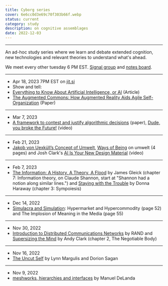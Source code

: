 ```yaml
---
title: Cyborg series
cover: 6e6cc0d3e69c70f303b66f.webp
status: current
category: study
description: on cognitive assemblages
date: 2022-12-03
---
```


---

An ad-hoc study series where we learn and debate extended cognition, new technologies and relevant theories to understand what's ahead.

We meet every other tuesday 6 PM EST. [Signal group](https://signal.group/#CjQKIIdZM626CnOYE3Xzk-W1G6CgVXnbrYdrMXHHxZDra1NzEhAGKcSNraIMeX5sHAJKvlFB) and [notes board](https://www.figma.com/file/22B9Kuqfd89zNP4SuIfwi6/Cyborg-study-group?node-id=0%3A1&t=EYuoPxsc3bWx5E8M-1).

---

* Apr 18, 2023 7PM EST on [jit.si](https://meet.jit.si/praxis)
* Show and tell:
*   [Everything to Know About Artificial Intelligence, or AI](https://www.nytimes.com/article/ai-artificial-intelligence-chatbot.html) (Article)
*   [The Augmented Commons: How Augmented Reality Aids Agile Self-Organization](https://papers.ssrn.com/sol3/papers.cfm?abstract_id=2956718) (Paper)

---

* Mar 7, 2023
* [A framework to contest and justify algorithmic decisions](https://link.springer.com/article/10.1007/s43681-021-00054-3) (paper), [Dude, you broke the Future!](https://www.youtube.com/watch?v=RmIgJ64z6Y4) (video)

---

* Feb 21, 2023
* [Jakob von Uexküll’s Concept of Umwelt](https://www.thephilosopher1923.org/post/jakob-von-uexkull-umwelt), [Ways of Being](https://jamesbridle.com/books/ways-of-being) on umwelt (4 pages) and Josh Clark's [AI Is Your New Design Material](https://www.youtube.com/watch?v=Hu5Jc1yIfas) (video)

---

* Feb 7, 2023
* [The Information: A History, A Theory, A Flood](https://www.rand.org/pubs/research_memoranda/RM3420.html) by James Gleick (chapter 7: Information theory, on Claude Shannon, start at "Shannon had a notion along similar lines.") and [Staying with the Trouble](https://www.google.com/search?client=firefox-b-1-d&q=staying+with+the+trouble) by Donna Haraway (chapter 3: Sympoiesis)

---

* Dec 14, 2022
* [Simulacra and Simulation](https://www.press.umich.edu/9900/simulacra_and_simulation): Hypermarket and Hypercommodity (page 52) and The Implosion of Meaning in the Media (page 55)

---

* Nov 30, 2022
* [Introduction to Distributed Communications Networks](https://www.rand.org/pubs/research_memoranda/RM3420.html) by RAND and [Supersizing the Mind](https://academic.oup.com/book/6746) by Andy Clark (chapter 2, The Negotiable Body)

---

* Nov 16, 2022
* [The Uncut Self](https://link.springer.com/chapter/10.1007/978-94-011-3406-4_18) by Lynn Margulis and Dorion Sagan

---

* Nov 9, 2022
* [meshworks, hierarchies and interfaces](http://cumincad.scix.net/data/works/att/7f71.content.pdf) by Manuel DeLanda